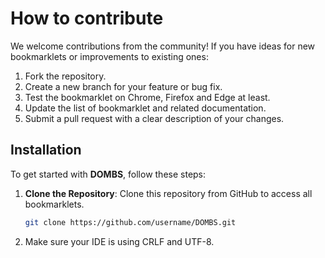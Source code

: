 # How to contribute

We welcome contributions from the community! If you have ideas for new bookmarklets or improvements to existing ones:

1. Fork the repository.
2. Create a new branch for your feature or bug fix.
3. Test the bookmarklet on Chrome, Firefox and Edge at least.
4. Update the list of bookmarklet and related documentation.
5. Submit a pull request with a clear description of your changes.

## Installation

To get started with **DOMBS**, follow these steps:

1. **Clone the Repository**: Clone this repository from GitHub to access all bookmarklets.
    ```sh
    git clone https://github.com/username/DOMBS.git
    ```

2. Make sure your IDE is using CRLF and UTF-8.